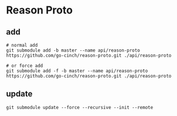 # Reason Proto

## add 
```shell
# normal add
git submodule add -b master --name api/reason-proto https://github.com/go-cinch/reason-proto.git ./api/reason-proto

# or force add
git submodule add -f -b master --name api/reason-proto https://github.com/go-cinch/reason-proto.git ./api/reason-proto
```

## update
```shell
git submodule update --force --recursive --init --remote
```
